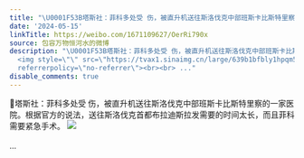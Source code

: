 ```yaml
---
title: "\U0001F53B塔斯社：菲科多处受 伤，被直升机送往斯洛伐克中部班斯卡比斯特里察的一家医院。根据官方的说法，送往斯洛伐克首都布拉迪斯拉发需要的时间太长，而且菲科需..."
date: '2024-05-15'
linkTitle: https://weibo.com/1671109627/OerRi790x
source: 包容万物恒河水的微博
description: "\U0001F53B塔斯社：菲科多处受 伤，被直升机送往斯洛伐克中部班斯卡比斯特里察的一家医院。根据官方的说法，送往斯洛伐克首都布拉迪斯拉发需要的时间太长，而且菲科需要紧急手术。
  <img style=\"\" src=\"https://tvax1.sinaimg.cn/large/639b1bfbly1hpqm5xy7wfj20xc0irws4.jpg\"
  referrerpolicy=\"no-referrer\"><br><br> ..."
disable_comments: true
---
```

🔻塔斯社：菲科多处受 伤，被直升机送往斯洛伐克中部班斯卡比斯特里察的一家医院。根据官方的说法，送往斯洛伐克首都布拉迪斯拉发需要的时间太长，而且菲科需要紧急手术。 <img style="" src="https://tvax1.sinaimg.cn/large/639b1bfbly1hpqm5xy7wfj20xc0irws4.jpg" referrerpolicy="no-referrer"><br><br> ...